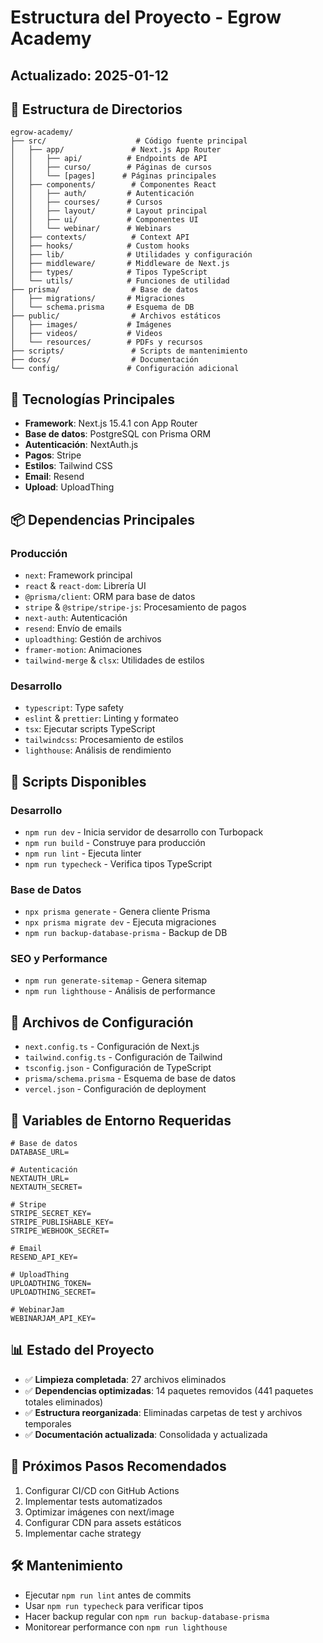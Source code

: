 # Estructura del Proyecto - Egrow Academy
## Actualizado: 2025-01-12

## 📁 Estructura de Directorios

```
egrow-academy/
├── src/                    # Código fuente principal
│   ├── app/               # Next.js App Router
│   │   ├── api/          # Endpoints de API
│   │   ├── curso/        # Páginas de cursos
│   │   └── [pages]      # Páginas principales
│   ├── components/        # Componentes React
│   │   ├── auth/         # Autenticación
│   │   ├── courses/      # Cursos
│   │   ├── layout/       # Layout principal
│   │   ├── ui/           # Componentes UI
│   │   └── webinar/      # Webinars
│   ├── contexts/          # Context API
│   ├── hooks/            # Custom hooks
│   ├── lib/              # Utilidades y configuración
│   ├── middleware/       # Middleware de Next.js
│   ├── types/            # Tipos TypeScript
│   └── utils/            # Funciones de utilidad
├── prisma/                # Base de datos
│   ├── migrations/       # Migraciones
│   └── schema.prisma     # Esquema de DB
├── public/                # Archivos estáticos
│   ├── images/           # Imágenes
│   ├── videos/           # Videos
│   └── resources/        # PDFs y recursos
├── scripts/               # Scripts de mantenimiento
├── docs/                  # Documentación
└── config/               # Configuración adicional
```

## 🔧 Tecnologías Principales

- **Framework**: Next.js 15.4.1 con App Router
- **Base de datos**: PostgreSQL con Prisma ORM
- **Autenticación**: NextAuth.js
- **Pagos**: Stripe
- **Estilos**: Tailwind CSS
- **Email**: Resend
- **Upload**: UploadThing

## 📦 Dependencias Principales

### Producción
- `next`: Framework principal
- `react` & `react-dom`: Librería UI
- `@prisma/client`: ORM para base de datos
- `stripe` & `@stripe/stripe-js`: Procesamiento de pagos
- `next-auth`: Autenticación
- `resend`: Envío de emails
- `uploadthing`: Gestión de archivos
- `framer-motion`: Animaciones
- `tailwind-merge` & `clsx`: Utilidades de estilos

### Desarrollo
- `typescript`: Type safety
- `eslint` & `prettier`: Linting y formateo
- `tsx`: Ejecutar scripts TypeScript
- `tailwindcss`: Procesamiento de estilos
- `lighthouse`: Análisis de rendimiento

## 🚀 Scripts Disponibles

### Desarrollo
- `npm run dev` - Inicia servidor de desarrollo con Turbopack
- `npm run build` - Construye para producción
- `npm run lint` - Ejecuta linter
- `npm run typecheck` - Verifica tipos TypeScript

### Base de Datos
- `npx prisma generate` - Genera cliente Prisma
- `npx prisma migrate dev` - Ejecuta migraciones
- `npm run backup-database-prisma` - Backup de DB

### SEO y Performance
- `npm run generate-sitemap` - Genera sitemap
- `npm run lighthouse` - Análisis de performance

## 📝 Archivos de Configuración

- `next.config.ts` - Configuración de Next.js
- `tailwind.config.ts` - Configuración de Tailwind
- `tsconfig.json` - Configuración de TypeScript
- `prisma/schema.prisma` - Esquema de base de datos
- `vercel.json` - Configuración de deployment

## 🔐 Variables de Entorno Requeridas

```env
# Base de datos
DATABASE_URL=

# Autenticación
NEXTAUTH_URL=
NEXTAUTH_SECRET=

# Stripe
STRIPE_SECRET_KEY=
STRIPE_PUBLISHABLE_KEY=
STRIPE_WEBHOOK_SECRET=

# Email
RESEND_API_KEY=

# UploadThing
UPLOADTHING_TOKEN=
UPLOADTHING_SECRET=

# WebinarJam
WEBINARJAM_API_KEY=
```

## 📊 Estado del Proyecto

- ✅ **Limpieza completada**: 27 archivos eliminados
- ✅ **Dependencias optimizadas**: 14 paquetes removidos (441 paquetes totales eliminados)
- ✅ **Estructura reorganizada**: Eliminadas carpetas de test y archivos temporales
- ✅ **Documentación actualizada**: Consolidada y actualizada

## 🎯 Próximos Pasos Recomendados

1. Configurar CI/CD con GitHub Actions
2. Implementar tests automatizados
3. Optimizar imágenes con next/image
4. Configurar CDN para assets estáticos
5. Implementar cache strategy

## 🛠️ Mantenimiento

- Ejecutar `npm run lint` antes de commits
- Usar `npm run typecheck` para verificar tipos
- Hacer backup regular con `npm run backup-database-prisma`
- Monitorear performance con `npm run lighthouse`
